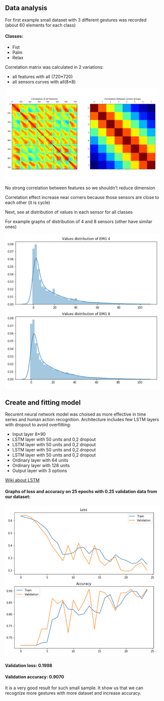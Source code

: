 ## Data analysis

For first example small dataset with 3 different gestures was recorded (about 60 elements for each class)

#### Classes:
- Fist
- Palm
- Relax

Correlation matrix was calculated in 2 variations:
- all features with all (720*720)
- all sensors curves with all(8*8)

![Fitting](../../Images/correlation.png)

No strong correlation between features so we shouldn't reduce dimension

Correlation effect increase near corners because those sensors are close to each other (it is cycle)

Next, see at distribution of values in each sensor for all classes

For example graphs of distribution of 4 and 8 sensors (other have similar ones)

![Fitting](../../Images/dist.png)
## Create and fitting model

Recurent neural network model was choised as more effective in time series and human action recognition.
Architecture includes few LSTM layers with dropout to avoid overfitting:

- Input layer 8*90
- LSTM layer with 50 units and 0,2 dropout
- LSTM layer with 50 units and 0,2 dropout
- LSTM layer with 50 units and 0,2 dropout
- LSTM layer with 50 units and 0,2 dropout
- Ordinary layer with 64 units
- Ordinary layer with 128 units
- Output layer with 3 options

[Wiki about LSTM](https://en.wikipedia.org/wiki/Long_short-term_memory)

#### Graphs of loss and accuracy on 25 epochs with 0.25 validation data from our dataset:

![Fitting](../../Images/fitting.png)

#### Validation loss: 0.1998 
#### Validation accuracy: 0.9070

It is a very good result for such small sample. It show us that we can recognize more gestures with more dataset and increase accuracy.
